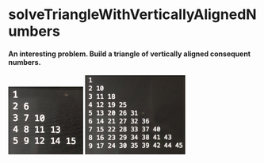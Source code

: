 # solveTriangleWithVerticallyAlignedNumbers

#### An interesting problem. Build a triangle of vertically aligned consequent numbers.
<div display=inline-block display=flex flex-wrap=wrap align-content=center>
  <img src="examples/exampleIMG_7989.JPG" width=30%>
  <img src="examples/exampleIMG_1859.JPG" width=40%>
</div>

